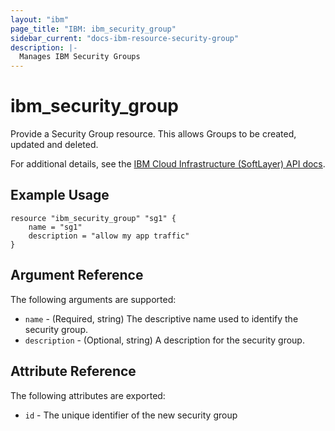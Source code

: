 ```yaml
---
layout: "ibm"
page_title: "IBM: ibm_security_group"
sidebar_current: "docs-ibm-resource-security-group"
description: |-
  Manages IBM Security Groups
---
```


# ibm\_security_group

Provide a Security Group resource. This allows Groups to be created, updated and deleted.

For additional details, see the [IBM Cloud Infrastructure (SoftLayer) API docs](http://sldn.softlayer.com/reference/datatypes/SoftLayer_Network_SecurityGroup).

## Example Usage

```
resource "ibm_security_group" "sg1" {
    name = "sg1"
    description = "allow my app traffic"
}
```

## Argument Reference

The following arguments are supported:

* `name` - (Required, string) The descriptive name used to identify the security group.
* `description` - (Optional, string) A description for the security group.

## Attribute Reference

The following attributes are exported:

* `id` - The unique identifier of the new security group
